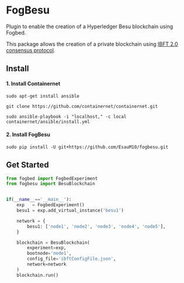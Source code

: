 # FogBesu
Plugin to enable the creation of a Hyperledger Besu blockchain using Fogbed.

This package allows the creation of a private blockchain using [IBFT 2.0 consensus protocol](https://besu.hyperledger.org/en/stable/private-networks/tutorials/ibft).

## Install

#### 1. Install Containernet
```
sudo apt-get install ansible
```

```
git clone https://github.com/containernet/containernet.git
```

```
sudo ansible-playbook -i "localhost," -c local containernet/ansible/install.yml
```

#### 2. Install FogBesu
```
sudo pip install -U git+https://github.com/EsauM10/fogbesu.git
```

## Get Started
```py
from fogbed import FogbedExperiment
from fogbesu import BesuBlockchain


if(__name__=='__main__'):
    exp   = FogbedExperiment()
    besu1 = exp.add_virtual_instance('besu1')

    network = {
        besu1: ['node1', 'node2', 'node3', 'node4', 'node5'],
    }

    blockchain = BesuBlockchain(
        experiment=exp, 
        bootnode='node1', 
        config_file='ibftConfigFile.json',
        network=network
    )
    blockchain.run()
```
